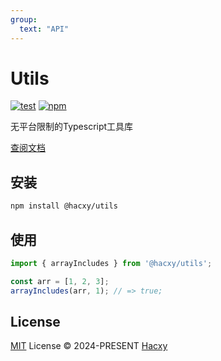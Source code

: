 ```yaml
---
group:
  text: "API"
---
```


# Utils

[![test](https://github.com/hacxy/utils/workflows/Test/badge.svg?color=8187ff&labelColor=1b1b1f)](https://github.com/hacxy/utils/actions)
[![npm](https://img.shields.io/npm/v/@hacxy/utils?color=FFB6C1&labelColor=1b1b1f&label=npm)](https://www.npmjs.com/package/@hacxy/utils)

无平台限制的Typescript工具库

[查阅文档](https://utils.hacxy.cn)

## 安装

```sh
npm install @hacxy/utils
```

## 使用

```ts
import { arrayIncludes } from '@hacxy/utils';

const arr = [1, 2, 3];
arrayIncludes(arr, 1); // => true;
```

## License

[MIT](./LICENSE) License &copy; 2024-PRESENT [Hacxy](https://github.com/hacxy)
